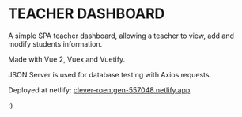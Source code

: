 # TEACHER DASHBOARD

A simple SPA teacher dashboard, allowing a teacher to view, add and modify students information.

Made with Vue 2, Vuex and Vuetify.

JSON Server is used for database testing with Axios requests.

Deployed at netlify: [clever-roentgen-557048.netlify.app](https://clever-roentgen-557048.netlify.app/)

:)
